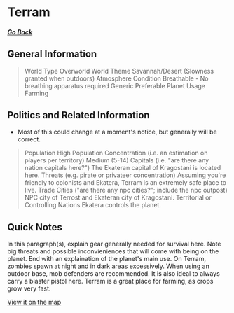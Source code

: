 # Terram

##### [Go Back](/wiki/space#planets)

## General Information

> World Type
> Overworld
> World Theme
> Savannah/Desert (Slowness granted when outdoors)
> Atmosphere Condition
> Breathable - No breathing apparatus required
> Generic Preferable Planet Usage
Farming

## Politics and Related Information

* Most of this could change at a moment's notice, but generally will be correct.

> Population
> High
> Population Concentration (i.e. an estimation on players per territory)
> Medium (5-14)
> Capitals (i.e. "are there any nation capitals here?")
> The Ekateran capital of Kragostani is located here. 
> Threats (e.g. pirate or privateer concentration)
> Assuming you're friendly to colonists and Ekatera, Terram is an extremely safe place to live. 
> Trade Cities ("are there any npc cities?"; include the npc outpost)
> NPC city of Terrost and Ekateran city of Kragostani. 
> Territorial or Controlling Nations
Ekatera controls the planet.

## Quick Notes

In this paragraph(s), explain gear generally needed for survival here. Note big threats and possible inconvieniences that will come with being on the planet. End with an explaination of the planet's main use.
On Terram, zombies spawn at night and in dark areas excessively. When using an outdoor base, mob defenders are recommended. It is also ideal to always carry a blaster pistol here. Terram is a great place for farming, as crops grow very fast. 

[View it on the map](https://dynmap.starlegacy.net/?worldname=Terram)